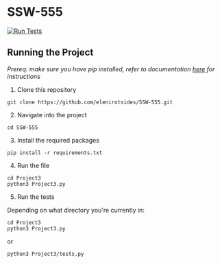 # SSW-555

[![Run Tests](https://github.com/elenirotsides/SSW-555/actions/workflows/ci.yml/badge.svg)](https://github.com/elenirotsides/SSW-555/actions/workflows/ci.yml)

## Running the Project

_Prereq: make sure you have pip installed, refer to documentation [here](https://pypi.org/project/pip/) for instructions_

1. Clone this repository

```
git clone https://github.com/elenirotsides/SSW-555.git
```

2. Navigate into the project

```
cd SSW-555
```

3. Install the required packages

```
pip install -r requirements.txt
```

4. Run the file

```
cd Project3
python3 Project3.py
```

5. Run the tests

Depending on what directory you're currently in:

```
cd Project3
python3 Project3.py
```

or

```
python3 Project3/tests.py
```
